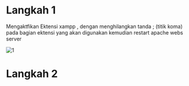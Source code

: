 # Langkah 1

Mengaktfikan Ektensi xampp , dengan menghilangkan tanda ; (titik koma) pada bagian ektensi yang akan digunakan kemudian restart apache webs server

![1](https://user-images.githubusercontent.com/81844622/122565603-df86cc80-d070-11eb-9817-9b9d76fe1623.jpg)

# Langkah 2
